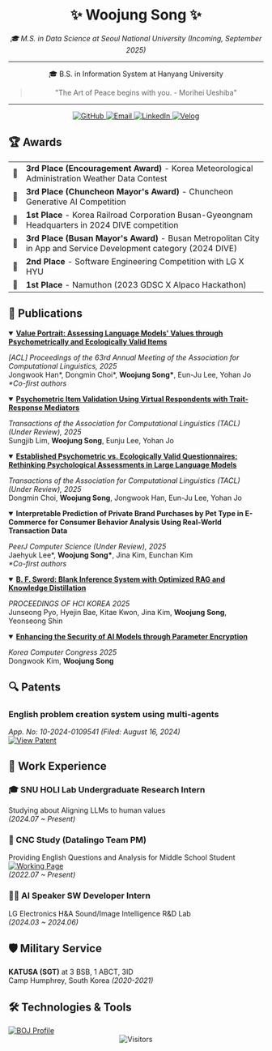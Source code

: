 <div align="center">
  
  # ✨ Woojung Song ✨
  
*🎓 M.S. in Data Science at Seoul National University (Incoming, September 2025)*  <hr>

🎓 B.S. in Information System at Hanyang University 

  <blockquote>
    "The Art of Peace begins with you. - Morihei Ueshiba"
  </blockquote>
  <hr>
  <div>
    <a href="https://github.com/opusdeisong" target="_blank">
      <img alt="GitHub" src="https://img.shields.io/badge/GitHub-100000?style=for-the-badge&logo=github&logoColor=white" />
    </a>
    <a href="mailto:opusdeisong@gmail.com" target="_blank">
      <img alt="Email" src="https://img.shields.io/badge/Email-D14836?style=for-the-badge&logo=gmail&logoColor=white" />
    </a>
    <a href="https://www.linkedin.com/in/opusdeisong/" target="_blank">
      <img alt="LinkedIn" src="https://img.shields.io/badge/LinkedIn-0077B5?style=for-the-badge&logo=linkedin&logoColor=white" />
    </a>
    <a href="https://velog.io/@qui_procedit" target="_blank">
      <img alt="Velog" src="https://img.shields.io/badge/Velog-20C997?style=for-the-badge&logo=velog&logoColor=white" />
    </a>
  </div>
</div>
  
## 🏆 Awards

<table>
 <tr>
   <td align="center">🥉</td>
   <td><strong>3rd Place (Encouragement Award)</strong> - Korea Meteorological Administration Weather Data Contest</td>
 </tr>
 <tr>
   <td align="center">🥉</td>
   <td><strong>3rd Place (Chuncheon Mayor's Award)</strong> - Chuncheon Generative AI Competition</td>
 </tr>
 <tr>
   <td align="center">🥇</td>
   <td><strong>1st Place</strong> - Korea Railroad Corporation Busan-Gyeongnam Headquarters in 2024 DIVE competition</td>
 </tr>
 <tr>
   <td align="center">🥉</td>
   <td><strong>3rd Place (Busan Mayor's Award)</strong> - Busan Metropolitan City in App and Service Development category (2024 DIVE)</td>
 </tr>
 <tr>
   <td align="center">🥈</td>
   <td><strong>2nd Place</strong> - Software Engineering Competition with LG X HYU</td>
 </tr>
 <tr>
   <td align="center">🥇</td>
   <td><strong>1st Place</strong> - Namuthon (2023 GDSC X Alpaco Hackathon)</td>
 </tr>
</table>

## 📄 Publications

<details open>
  <summary><strong><a href="https://aclanthology.org/2025.acl-long.838/">Value Portrait: Assessing Language Models' Values through Psychometrically and Ecologically Valid Items</a></strong></summary>
  <p>
    <em>[ACL] Proceedings of the 63rd Annual Meeting of the Association for Computational Linguistics, 2025</em><br>
    Jongwook Han*, Dongmin Choi*, <strong>Woojung Song*</strong>, Eun-Ju Lee, Yohan Jo<br>
    <em>*Co-first authors</em>
  </p>
</details>

<details open>
  <summary><strong><a href = "https://arxiv.org/abs/2507.05890">Psychometric Item Validation Using Virtual Respondents with Trait-Response Mediators</a></strong></summary>
  <p>
    <em>Transactions of the Association for Computational Linguistics (TACL) (Under Review), 2025</em><br>
    Sungjib Lim, <strong>Woojung Song</strong>, Eunju Lee, Yohan Jo
  </p>
</details>

<details open>
  <summary><strong><a href="https://www.arxiv.org/abs/2509.10078">Established Psychometric vs. Ecologically Valid Questionnaires: Rethinking Psychological Assessments in Large Language Models</a></strong></summary>
  <p>
    <em>Transactions of the Association for Computational Linguistics (TACL) (Under Review), 2025</em><br>
    Dongmin Choi, <strong>Woojung Song</strong>, Jongwook Han, Eun-Ju Lee, Yohan Jo<br>
  </p>
</details>

<details open>
  <summary><strong>Interpretable Prediction of Private Brand Purchases by Pet Type in E-Commerce for Consumer Behavior Analysis Using Real-World Transaction Data</strong></summary>
  <p>
    <em>PeerJ Computer Science (Under Review), 2025</em><br>
   Jaehyuk Lee*, <strong>Woojung Song*</strong>, Jina Kim, Eunchan Kim<br>
    <em>*Co-first authors</em>
  </p>
</details>

<details open>
  <summary><strong><a href="https://www.dbpia.co.kr/pdf/pdfView.do?nodeId=NODE12131510&googleIPSandBox=false&mark=0&minRead=10&ipRange=false&b2cLoginYN=false&icstClss=010000&isPDFSizeAllowed=true&accessgl=Y&language=ko_KR&hasTopBanner=true">B. F. Sword: Blank Inference System with Optimized RAG and Knowledge Distillation</a></strong></summary>
  <p>
    <em>PROCEEDINGS OF HCI KOREA 2025</em><br>
    Junseong Pyo, Hyejin Bae, Kitae Kwon, Jina Kim, <strong>Woojung Song</strong>, Yeonseong Shin
  </p>
</details>

<details open>
  <summary><strong><a href="https://www.dbpia.co.kr/pdf/pdfView.do?nodeId=NODE12318872">Enhancing the Security of AI Models through Parameter Encryption</a></strong></summary>
  <p>
    <em>Korea Computer Congress 2025</em><br>
    Dongwook Kim, <strong>Woojung Song</strong>
  </p>
</details>

## 🔍 Patents

<div>
  <h3>English problem creation system using multi-agents</h3>
  <p>
    <em>App. No: 10-2024-0109541 (Filed: August 16, 2024)</em><br>
    <a href="https://drive.google.com/file/d/1w7xtQ66pYHyL0JH7QnKij2dlh1I9ydmo/view" target="_blank">
      <img src="https://img.shields.io/badge/View_Patent-4285F4?style=flat-square&logo=googledrive&logoColor=white" alt="View Patent">
    </a>
  </p>
</div>

## 💼 Work Experience

<div>
  <h3>🎓 SNU HOLI Lab Undergraduate Research Intern</h3>
  <p>
    Studying about Aligning LLMs to human values<br>
    <em>(2024.07 ~ Present)</em>
  </p>
</div>

<div>
  <h3>🤝 CNC Study (Datalingo Team PM)</h3>
  <p>
    Providing English Questions and Analysis for Middle School Student<br>
    <a href="https://www.cncscore.com/" target="_blank">
      <img src="https://img.shields.io/badge/Working_Page-4285F4?style=flat-square&logo=googlechrome&logoColor=white" alt="Working Page">
    </a><br>
    <em>(2022.07 ~ Present)</em>
  </p>
</div>

<div>
  <h3>👨‍💻 AI Speaker SW Developer Intern</h3>
  <p>
    LG Electronics H&A Sound/Image Intelligence R&D Lab<br>
    <em>(2024.03 ~ 2024.06)</em>
  </p>
</div>

## 🛡️ Military Service

<div>
  <p>
    <strong>KATUSA (SGT)</strong> at 3 BSB, 1 ABCT, 3ID<br>
    Camp Humphrey, South Korea <em>(2020-2021)</em>
  </p>
</div>

## 🛠️ Technologies & Tools

  <a href="http://mazassumnida.wtf/api/v2/generate_badge?boj=opusdeisong">
    <img src="http://mazassumnida.wtf/api/v2/generate_badge?boj=opusdeisong" alt="BOJ Profile">
</a>
<br>
<div align="center">
  <img src="https://komarev.com/ghpvc/?username=opusdeisong&color=blue&style=flat-square" alt="Visitors">
</div>
